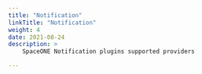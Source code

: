 ```yaml
---
title: "Notification"
linkTitle: "Notification"
weight: 4
date: 2021-08-24
description: >
    SpaceONE Notification plugins supported providers

---
```


